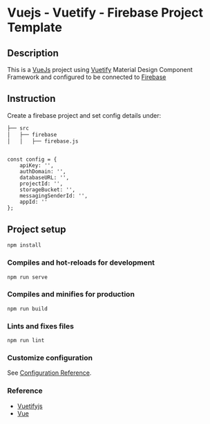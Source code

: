 # Vuejs - Vuetify - Firebase Project Template

## Description

This is a [VueJs](https://vuejs.org/index.html/) project using 
 [Vuetify](https://vuetifyjs.com/) Material Design Component Framework and configured to be connected to [Firebase](https://firebase.google.com/)

 ## Instruction
	
Create a firebase project and set config details under: 

``` bash
├── src
│   ├── firebase
│   │   ├── firebase.js
```

``` 

const config = {
	apiKey: '',
	authDomain: '',
	databaseURL: '',
	projectId: '',
	storageBucket: '',
	messagingSenderId: '',
	appId: ''
};
```

## Project setup
```
npm install
```

### Compiles and hot-reloads for development
```
npm run serve
```

### Compiles and minifies for production
```
npm run build
```

### Lints and fixes files
```
npm run lint
```

### Customize configuration
See [Configuration Reference](https://cli.vuejs.org/config/).

### Reference

* [Vuetifyjs](https://vuetifyjs.com/)
* [Vue](https://vuejs.org/index.html/)